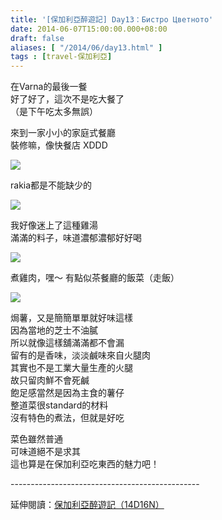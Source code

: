```yaml
---
title: '[保加利亞醉遊記] Day13：Бистро Цветното'
date: 2014-06-07T15:00:00.000+08:00
draft: false
aliases: [ "/2014/06/day13.html" ]
tags : [travel-保加利亞]
---
```


在Varna的最後一餐  
好了好了，這次不是吃大餐了  
（是下午吃太多無誤）  
  
來到一家小小的家庭式餐廳  
裝修嘛，像快餐店 XDDD  

![](/images/bulgaria13e1.jpg)

rakia都是不能缺少的  

![](/images/bulgaria13e2.jpg)

我好像迷上了這種雞湯  
滿滿的料子，味道濃郁濃郁好好喝  

![](/images/bulgaria13e3.jpg)

煮雞肉，嘿～ 有點似茶餐廳的飯菜（走飯）  

![](/images/bulgaria13e4.jpg)

焗薯，又是簡簡單單就好味這樣  
因為當地的芝士不油膩  
所以就像這樣舖滿滿都不會漏  
留有的是香味，淡淡鹹味來自火腿肉  
其實也不是工業大量生產的火腿  
故只留肉鮮不會死鹹  
飽足感當然是因為主食的薯仔  
整道菜很standard的材料  
沒有特色的煮法，但就是好吃  
  
菜色雖然普通  
可味道絕不是求其  
這也算是在保加利亞吃東西的魅力吧！  
  
\-----------------------------------------------  
  
延伸閱讀：[保加利亞醉遊記（14D16N）](https://hidie.net/bulgaria14d16n/)
